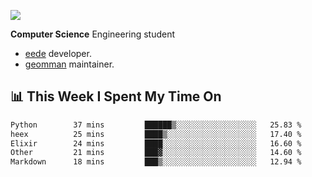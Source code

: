 ![](https://komarev.com/ghpvc/?username=brauliorivas&color=green)

**Computer Science** Engineering student

- [eede](https://github.com/key4hep/eede) developer.
- [geomman](https://www.freshports.org/sysutils/geomman) maintainer.

## 📊 This Week I Spent My Time On

<!--START_SECTION:waka-->

```txt
Python        37 mins         ██████▒░░░░░░░░░░░░░░░░░░   25.83 %
heex          25 mins         ████▒░░░░░░░░░░░░░░░░░░░░   17.40 %
Elixir        24 mins         ████░░░░░░░░░░░░░░░░░░░░░   16.60 %
Other         21 mins         ███▓░░░░░░░░░░░░░░░░░░░░░   14.60 %
Markdown      18 mins         ███▒░░░░░░░░░░░░░░░░░░░░░   12.94 %
```

<!--END_SECTION:waka-->
